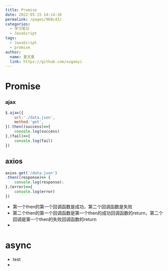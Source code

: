```yaml
---
title: Promise
date: 2022-05-15 14:14:16
permalink: /pages/960c43/
categories:
  - 学习笔记
  - JavaScript
tags:
  - JavaScript
  - promise
author: 
  name: 夏天夏
  link: https://github.com/xugaoyi
---
```

# Promise

### ajax
```javascript
$.ajax({
    url:'./data.json',
    method:'get',
}).then((success)=>{
    console.log(success)
},(fail)=>{
    console.log(fail)
})
```
## axios
```javascript
axios.get('/data.json')
.then((response)=> {
    console.log(response);
},(error)=>{
    console.log(error)
})
```
- 第一个then的第一个回调函数是成功，第二个回调函数是失败
- 第二个then的第一个回调函数是第一个then的成功回调函数的return，第二个回调是第一个then的失败回调函数的return
- 

# async

- test
- 